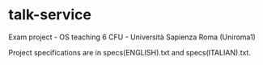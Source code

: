 # talk-service
Exam project - OS teaching 6 CFU - Università Sapienza Roma (Uniroma1)

Project specifications are in specs(ENGLISH).txt and specs(ITALIAN).txt.
